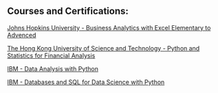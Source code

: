 ## Courses and Certifications:

[Johns Hopkins University - Business Analytics with Excel Elementary to Advenced](https://github.com/rusinmt/courses/blob/main/Business%20Analytics%20with%20Excel%20Elementary%20to%20Advenced.pdf)

[The Hong Kong University of Science and Technology - Python and Statistics for Financial Analysis](https://github.com/rusinmt/courses/blob/main/Python%20and%20Statistics%20for%20Financial%20Analysis.pdf)

[IBM - Data Analysis with Python](https://github.com/rusinmt/courses/blob/main/Data%20Analysis%20with%20Python%20IBM.pdf)

[IBM - Databases and SQL for Data Science with Python](https://github.com/rusinmt/courses/blob/main/Databases%20and%20SQL%20for%20Data%20Science%20with%20Python%20IBM.pdf)
